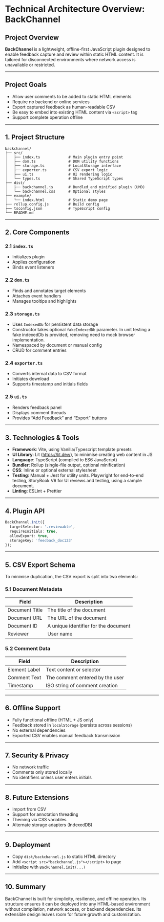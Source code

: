 # Technical Architecture Overview: BackChannel

## Project Overview

**BackChannel** is a lightweight, offline-first JavaScript plugin designed to enable feedback capture and review within static HTML content. It is tailored for disconnected environments where network access is unavailable or restricted.

---

## Project Goals

- Allow user comments to be added to static HTML elements
- Require no backend or online services
- Export captured feedback as human-readable CSV
- Be easy to embed into existing HTML content via `<script>` tag
- Support complete operation offline

---

## 1. Project Structure

```
backchannel/
├── src/
│   ├── index.ts             # Main plugin entry point
│   ├── dom.ts               # DOM utility functions
│   ├── storage.ts           # LocalStorage interface
│   ├── exporter.ts          # CSV export logic
│   ├── ui.ts                # UI rendering logic
│   └── types.ts             # Shared TypeScript types
├── dist/
│   ├── backchannel.js       # Bundled and minified plugin (UMD)
│   └── backchannel.css      # Optional styles
├── example/
│   └── index.html           # Static demo page
├── rollup.config.js         # Build config
├── tsconfig.json            # TypeScript config
└── README.md
```

---

## 2. Core Components

### 2.1 `index.ts`
- Initializes plugin
- Applies configuration
- Binds event listeners

### 2.2 `dom.ts`
- Finds and annotates target elements
- Attaches event handlers
- Manages tooltips and highlights

### 2.3 `storage.ts`
- Uses `IndexedDb` for persistent data storage
- Constructor takes optional `fakeIndexedDb` parameter.  In unit testing a fake indexedDb is provided, removing need to mock browser implementation.
- Namespaced by document or manual config
- CRUD for comment entries

### 2.4 `exporter.ts`
- Converts internal data to CSV format
- Initiates download
- Supports timestamp and initials fields

### 2.5 `ui.ts`
- Renders feedback panel
- Displays comment threads
- Provides “Add Feedback” and “Export” buttons

---

## 3. Technologies & Tools

- **Framework**: Vite, using Vanilla/Typescript template presets
- **UI Library**: Lit (https://lit.dev/), to minimise creating web content in JS
- **Language**: TypeScript (compiled to ES6 JavaScript)
- **Bundler**: Rollup (single-file output, optional minification)
- **CSS**: Inline or optional external stylesheet
- **Testing**: Manual + Jest for utility units. Playwright for end-to-end testing, StoryBook V9 for UI reviews and testing, using a sample document.
- **Linting**: ESLint + Prettier

---

## 4. Plugin API

```ts
BackChannel.init({
  targetSelector: '.reviewable',
  requireInitials: true,
  allowExport: true,
  storageKey: 'feedback_doc123'
});
```

---

## 5. CSV Export Schema

To minimise duplication, the CSV export is split into two elements:

### 5.1 Document Metadata
| Field           | Description                          |
|----------------|--------------------------------------|
| Document Title  | The title of the document              |
| Document URL    | The URL of the document                |
| Document ID     | A unique identifier for the document   |
| Reviewer        | User name           |

### 5.2 Comment Data
| Field           | Description                          |
|----------------|--------------------------------------|
| Element Label  | Text content or selector             |
| Comment Text   | The comment entered by the user      |
| Timestamp      | ISO string of comment creation       |

---

## 6. Offline Support

- Fully functional offline (HTML + JS only)
- Feedback stored in `localStorage` (persists across sessions)
- No external dependencies
- Exported CSV enables manual feedback transmission

---

## 7. Security & Privacy

- No network traffic
- Comments only stored locally
- No identifiers unless user enters initials

---

## 8. Future Extensions

- Import from CSV
- Support for annotation threading
- Theming via CSS variables
- Alternate storage adapters (IndexedDB)

---

## 9. Deployment

- Copy `dist/backchannel.js` to static HTML directory
- Add `<script src="backchannel.js"></script>` to page
- Initialize with `BackChannel.init(...)`

---

## 10. Summary

BackChannel is built for simplicity, resilience, and offline operation. Its structure ensures it can be deployed into any HTML-based environment without compilation, network access, or backend dependencies. Its extensible design leaves room for future growth and customization.

